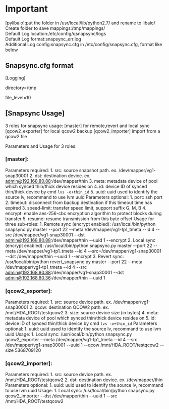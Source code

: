 # Important
[pylibaio]:put the folder in /usr/local/lib/python2.7/ and rename to libaio/ <br >
Create folder to save mappings:/tmp/mappings/ <br >
Default Log location:/etc/config/qsnapsync/logs <br >
Default Log format:snapsync_err.log<br >
Additional Log config:snapsync.cfg in /etc/config/snapsync.cfg, format like below <br >

## Snapsync.cfg format
[Logging]

directory=/tmp

file_level=10

## [Snapsync Usage]
3 roles for snapsync usage:
	[master] for remote,revert and local sync
	[qcow2_exporter] for local qcow2 backup
	[qcow2_importer] import from a qcow2 file

Parameters and Usage for 3 roles:
### [master]:
Parameters required:
	1. src: source snapshot path. ex. /dev/mapper/vg1-snap30001
	2. dst: destination device. ex. admin@192.168.80.88:/dev/mapper/thin
	3. meta: metadata device of pool which synced thin/thick device resides on
	4. id: device ID of synced thin/thick device by cmd `lvs -o+thin_id`
	5. uuid: uuid used to identify the source lv, recommand to use lvm uuid
Parameters optional:
	1. port: ssh port
	2. timeout: disconnect from backup destination if this timeout time has expired
	3. speed-limit: transfer speed limit, support suffix G, M, B
	4. encrypt: enable aes-256-cbc encryption algorithm to protect blocks during transfer
	5. resume: resume transmission from this byte offset
Usage for three sub-roles:
	1. Remote sync (encrypt enabled):
		/usr/local/bin/python snapsync.py master --port 22 --meta /dev/mapper/vg1-tp1_tmeta --id 4 --src /dev/mapper/vg1-snap30001 --dst admin@192.168.80.88:/dev/mapper/thin --uuid 1 --encrypt
	2. Local sync (encrypt enabled):
		/usr/local/bin/python snapsync.py master --port 22 --meta /dev/mapper/vg1-tp1_tmeta --id 4 --src=/dev/mapper/vg1-snap30001 --dst /dev/mapper/thin --uuid 1 --encrypt
	3. Revert sync:
		/usr/local/bin/python revert_snapsync.py master --port 22 --meta /dev/mapper/vg1-tp1_tmeta --id 4 --src admin@192.168.80.88:/dev/mapper/vg1-snap30001 --dst admin@192.168.80.36:/dev/mapper/thin --uuid 1

### [qcow2_exporter]:
Parameters required:
	1. src: source device path. ex. /dev/mapper/vg1-snap30001
	2. qcow: destination QCOW2 path. ex. /mnt/HDA_ROOT/testqcow2
	3. size: source device size (in bytes)
	4. meta: metadata device of pool which synced thin/thick device resides on
	5. id: device ID of synced thin/thick device by cmd `lvs -o+thin_id`
Parameters optional:
	1. uuid: uuid used to identify the source lv, recommand to use lvm uuid
Usage:
	1. Local sync:
		/usr/local/bin/python snapsync.py qcow2_exporter --meta /dev/mapper/vg1-tp1_tmeta --id 4 --src /dev/mapper/vg1-snap30001 --uuid 1 --qcow /mnt/HDA_ROOT/testqcow2 --size 5368709120

### [qcow2_importer]:
Parameters required:
	1. src: source device path. ex. /mnt/HDA_ROOT/testqcow2
	2. dst: destination device. ex. /dev/mapper/thin
Parameters optional:
	1. uuid: uuid used to identify the source lv, recommand to use lvm uuid
Usage:
	1. Local sync:
		/usr/local/bin/python snapsync.py qcow2_importer --dst /dev/mapper/thin --uuid 1 --src /mnt/HDA_ROOT/testqcow2

